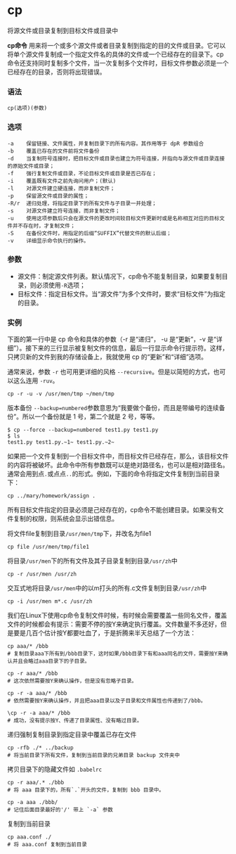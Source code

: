 # cp

将源文件或目录复制到目标文件或目录中

**cp命令** 用来将一个或多个源文件或者目录复制到指定的目的文件或目录。它可以将单个源文件复制成一个指定文件名的具体的文件或一个已经存在的目录下。cp命令还支持同时复制多个文件，当一次复制多个文件时，目标文件参数必须是一个已经存在的目录，否则将出现错误。

### 语法

```
cp(选项)(参数)
```

### 选项

```
-a    保留链接、文件属性，并复制目录下的所有内容。其作用等于 dpR 参数组合
-b    覆盖已存在的文件前将文件备份
-d    当复制符号连接时，把目标文件或目录也建立为符号连接，并指向与源文件或目录连接的原始文件或目录；
-f    强行复制文件或目录，不论目标文件或目录是否已存在；
-i    覆盖既有文件之前先询问用户；(默认)
-l    对源文件建立硬连接，而非复制文件；
-p    保留源文件或目录的属性；
-R/r  递归处理，将指定目录下的所有文件与子目录一并处理；
-s    对源文件建立符号连接，而非复制文件；
-u    使用这项参数后只会在源文件的更改时间较目标文件更新时或是名称相互对应的目标文件并不存在时，才复制文件；
-S    在备份文件时，用指定的后缀“SUFFIX”代替文件的默认后缀；
-v    详细显示命令执行的操作。
```

### 参数

- 源文件：制定源文件列表。默认情况下，cp命令不能复制目录，如果要复制目录，则必须使用`-R`​选项；
- 目标文件：指定目标文件。当“源文件”为多个文件时，要求“目标文件”为指定的目录。

### 实例

下面的第一行中是 cp 命令和具体的参数（-r 是“递归”， -u 是“更新”，-v 是“详细”）。接下来的三行显示被复制文件的信息，最后一行显示命令行提示符。这样，只拷贝新的文件到我的存储设备上，我就使用 cp 的“更新”和“详细”选项。

通常来说，参数 `-r`​ 也可用更详细的风格 `--recursive`​。但是以简短的方式，也可以这么连用 `-ruv`​。

```
cp -r -u -v /usr/men/tmp ~/men/tmp
```

版本备份 `--backup=numbered`​ 参数意思为“我要做个备份，而且是带编号的连续备份”。所以一个备份就是 1 号，第二个就是 2 号，等等。

```
$ cp --force --backup=numbered test1.py test1.py
$ ls
test1.py test1.py.~1~ test1.py.~2~
```

如果把一个文件复制到一个目标文件中，而目标文件已经存在，那么，该目标文件的内容将被破坏。此命令中所有参数既可以是绝对路径名，也可以是相对路径名。通常会用到点`.`​或点点`..`​的形式。例如，下面的命令将指定文件复制到当前目录下：

```
cp ../mary/homework/assign .
```

所有目标文件指定的目录必须是己经存在的，cp命令不能创建目录。如果没有文件复制的权限，则系统会显示出错信息。

将文件file复制到目录`/usr/men/tmp`​下，并改名为file1

```
cp file /usr/men/tmp/file1
```

将目录`/usr/men`​下的所有文件及其子目录复制到目录`/usr/zh`​中

```
cp -r /usr/men /usr/zh
```

交互式地将目录`/usr/men`​中的以m打头的所有.c文件复制到目录`/usr/zh`​中

```
cp -i /usr/men m*.c /usr/zh
```

我们在Linux下使用cp命令复制文件时候，有时候会需要覆盖一些同名文件，覆盖文件的时候都会有提示：需要不停的按Y来确定执行覆盖。文件数量不多还好，但是要是几百个估计按Y都要吐血了，于是折腾来半天总结了一个方法：

```
cp aaa/* /bbb
# 复制目录aaa下所有到/bbb目录下，这时如果/bbb目录下有和aaa同名的文件，需要按Y来确认并且会略过aaa目录下的子目录。

cp -r aaa/* /bbb
# 这次依然需要按Y来确认操作，但是没有忽略子目录。

cp -r -a aaa/* /bbb
# 依然需要按Y来确认操作，并且把aaa目录以及子目录和文件属性也传递到了/bbb。

\cp -r -a aaa/* /bbb
# 成功，没有提示按Y、传递了目录属性、没有略过目录。
```

递归强制复制目录到指定目录中覆盖已存在文件

```
cp -rfb ./* ../backup
# 将当前目录下所有文件，复制到当前目录的兄弟目录 backup 文件夹中
```

拷贝目录下的隐藏文件如 `.babelrc`​

```
cp -r aaa/.* ./bbb
# 将 aaa 目录下的，所有`.`开头的文件，复制到 bbb 目录中。

cp -a aaa ./bbb/ 
# 记住后面目录最好的'/' 带上 `-a` 参数
```

复制到当前目录

```
cp aaa.conf ./
# 将 aaa.conf 复制到当前目录
```

‍

